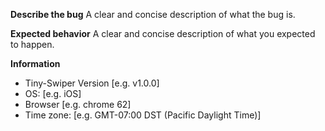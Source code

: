 
**Describe the bug**
A clear and concise description of what the bug is.

**Expected behavior**
A clear and concise description of what you expected to happen.

**Information**
 - Tiny-Swiper Version [e.g. v1.0.0]
 - OS: [e.g. iOS]
 - Browser [e.g. chrome 62]
 - Time zone: [e.g. GMT-07:00 DST (Pacific Daylight Time)]

